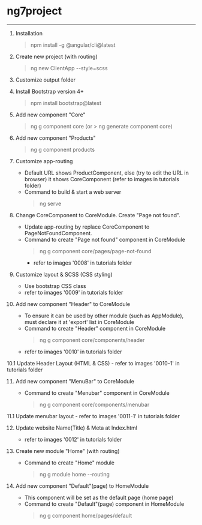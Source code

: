 # ng7project

---

1. Installation

   > npm install -g @angular/cli@latest

2. Create new project (with routing)

   > ng new ClientApp --style=scss

3. Customize output folder

4. Install Bootstrap version 4+

   > npm install bootstrap@latest

5. Add new component "Core"

   > ng g component core
   > (or > ng generate component core)

6. Add new component "Products"

   > ng g component products

7. Customize app-routing

   - Default URL shows ProductComponent, else (try to edit the URL in browser) it shows CoreComponent (refer to images in tutorials folder)
   - Command to build & start a web server
     > ng serve

8. Change CoreComponent to CoreModule. Create "Page not found".

   - Update app-routing by replace CoreComponent to PageNotFoundComponent.
   - Command to create "Page not found" component in CoreModule
     > ng g component core/pages/page-not-found
     - refer to images '0008' in tutorials folder

9. Customize layout & SCSS (CSS styling)

   - Use bootstrap CSS class
   - refer to images '0009' in tutorials folder

10. Add new component "Header" to CoreModule

    - To ensure it can be used by other module (such as AppModule), must declare it at 'export' list in CoreModule
    - Command to create "Header" component in CoreModule
      > ng g component core/components/header
    - refer to images '0010' in tutorials folder

10.1 Update Header Layout (HTML & CSS) - refer to images '0010-1' in tutorials folder

11. Add new component "MenuBar" to CoreModule

    - Command to create "Menubar" component in CoreModule
      > ng g component core/components/menubar

11.1 Update menubar layout - refer to images '0011-1' in tutorials folder

12. Update website Name(Title) & Meta at Index.html

    - refer to images '0012' in tutorials folder

13. Create new module "Home" (with routing)

    - Command to create "Home" module
      > ng g module home --routing

14. Add new component "Default"(page) to HomeModule

    - This component will be set as the default page (home page)
    - Command to create "Default"(page) component in HomeModule
      > ng g component home/pages/default
